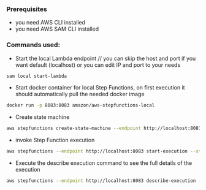 ### Prerequisites

- you need AWS CLI installed
- you need AWS SAM CLI installed

### Commands used:

- Start the local Lambda endpoint // you can skip the host and port if you want default (localhost) or you can edit IP and port to your needs
```bash
sam local start-lambda
```

- Start docker container for local Step Functions, on first execution it should automatically pull the needed docker image
```bash
docker run -p 8083:8083 amazon/aws-stepfunctions-local
``` 

- Create state machine
```bash
aws stepfunctions create-state-machine --endpoint http://localhost:8083 --definition file://StateMachine.json --name "HelloFromLocalStepFunctions" --role-arn "arn:aws:iam::012345678901:role/DummyRole"
```

- invoke Step Function execution
```bash
aws stepfunctions --endpoint http://localhost:8083 start-execution --state-machine arn:aws:states:us-east-1:123456789012:stateMachine:HelloFromLocalStepFunctions --name test
```

- Execute the describe execution command to see the full details of the execution
```bash
aws stepfunctions --endpoint http://localhost:8083 describe-execution --execution-arn arn:aws:states:us-east-1:123456789012:execution:HelloFromLocalStepFunctions:test
``` 
